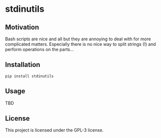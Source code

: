 # stdinutils

## Motivation

Bash scripts are nice and all but they are annoying to deal with for more complicated matters.
Especially there is no nice way to split strings (!) and perform operations on the parts...

## Installation

```
pip install stdinutils
```

## Usage

TBD

## License

This project is licensed under the GPL-3 license.
